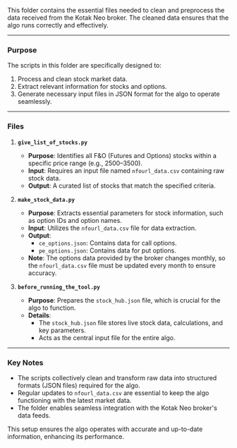This folder contains the essential files needed to clean and preprocess the data received from the Kotak Neo broker. The cleaned data ensures that the algo runs correctly and effectively.  

---

### Purpose  

The scripts in this folder are specifically designed to:  
1. Process and clean stock market data.  
2. Extract relevant information for stocks and options.  
3. Generate necessary input files in JSON format for the algo to operate seamlessly.  

---

### Files  

1. **`give_list_of_stocks.py`**  
   - **Purpose**: Identifies all F&O (Futures and Options) stocks within a specific price range (e.g., 2500–3500).  
   - **Input**: Requires an input file named `nfourl_data.csv` containing raw stock data.  
   - **Output**: A curated list of stocks that match the specified criteria.  

2. **`make_stock_data.py`**  
   - **Purpose**: Extracts essential parameters for stock information, such as option IDs and option names.  
   - **Input**: Utilizes the `nfourl_data.csv` file for data extraction.  
   - **Output**:  
     - `ce_options.json`: Contains data for call options.  
     - `pe_options.json`: Contains data for put options.  
   - **Note**: The options data provided by the broker changes monthly, so the `nfourl_data.csv` file must be updated every month to ensure accuracy.  

3. **`before_running_the_tool.py`**  
   - **Purpose**: Prepares the `stock_hub.json` file, which is crucial for the algo to function.  
   - **Details**:  
     - The `stock_hub.json` file stores live stock data, calculations, and key parameters.  
     - Acts as the central input file for the entire algo.  

---

### Key Notes  

- The scripts collectively clean and transform raw data into structured formats (JSON files) required for the algo.  
- Regular updates to `nfourl_data.csv` are essential to keep the algo functioning with the latest market data.  
- The folder enables seamless integration with the Kotak Neo broker's data feeds.  

This setup ensures the algo operates with accurate and up-to-date information, enhancing its performance.